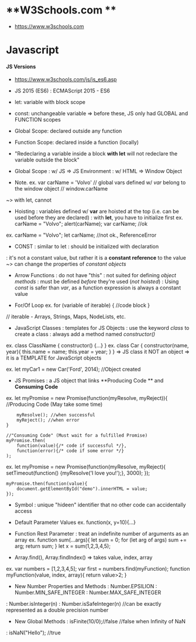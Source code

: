 # **W3Schools.com ** #
- https://www.w3schools.com

# Javascript
#### JS Versions
- https://www.w3schools.com/js/js_es6.asp
- JS 2015 (ES6)
: ECMAScript 2015 - ES6

- let: variable with block scope
- const: unchangeable variable
=> before these, JS only had GLOBAL and FUNCTION scopes

- Global Scope: declared outside any function
- Function Scope: declared inside a function (locally)

- "Redeclaring a variable inside a block **with let** will not redeclare the variable outside the block"

- Global Scope
: w/ JS => JS Environment
: w/ HTML => Window Object

- Note.
ex. var carName = 'Volvo'
// global vars defined w/ *var* belong to the window object
// window.carName

~> with let, cannot

- Hoisting
: variables defined w/ **var** are hoisted at the top
(i.e. can be used before they are declared)
: with **let**, you have to initialize first
ex. carName = "Volvo";
    alert(carName);
    var carName;
    //ok

ex. carName = "Volvo";
    let carName;
    //not ok., ReferenceError

- CONST
: similar to let
: should be initialized with declaration

: it's not a constant value, but rather it is a **constant reference** to the value
~> can change the properties of *constant objects*


- Arrow Functions
: do not have "this"
: not suited for defining *object methods*
: must be defined *before* they're used (*not hoisted*)
: Using *const* is safer than *var*, as a function expression is always a constant value

- For/Of Loop
ex. for (variable of iterable) {
        //code block
    }

// iterable - Arrays, Strings, Maps, NodeLists, etc.

- JavaScript Classes
: templates for JS Objects
: use the keyword *class* to create a class
: always add a method named *constructor()*

ex. class ClassName {
        constructor() {...}
    }
ex. class Car {
        constructor(name, year){
            this.name = name;
            this.year = year;
        }
    }
=> JS class it NOT an object
=> it is a TEMPLATE for JavaScript objects

ex. let myCar1 = new Car('Ford', 2014);
    //Object created


- JS Promises
: a JS object that links **Producing Code ** and **Consuming Code**

ex. let myPromise = new Promise(function(myResolve, myReject)){
        //Producing Code (May take some time)

        myResolve(); //when successful
        myReject(); //when error
    }

    //"Consuming Code" (Must wait for a fulfilled Promise)
    myPromise.then(
        function(value){/* code if successful */},
        function(error){/* code if some error */}
    );

ex. let myPromise = new Promise(function(myResolve, myReject){
        setTimeout(function() {myResolve('I love you!');}, 3000);
    });

    myPromise.then(function(value){
        document.getElementById("demo").innerHTML = value;
    });

- Symbol
: unique "hideen" identifier that no other code can accidentally access

- Default Parameter Values
ex. function(x, y=10){...}

- Function Rest Parameter
: treat an indefinite number of arguments as an array
ex. function sum(...args){
        let sum = 0;
        for (let arg of args) sum += arg;
        return sum;
    }
    let x = sum(1,2,3,4,5);

- Array.find(), Array.findIndex()
=> takes value, index, array

ex. var numbers = [1,2,3,4,5];
    var first = numbers.find(myFunction);
    function myFunction(value, index, array){
        return value>2;
    }

- New Number Properties and Methods
: Number.EPSILION
: Number.MIN_SAFE_INTEGER
: Number.MAX_SAFE_INTEGER

: Number.isInteger(n)
: Number.isSafeInteger(n)
//can be exactly represented as a double precision number

- New Global Methods
: isFinite(10/0);//false
//false when Infinity of NaN

: isNaN("Hello"); //true
